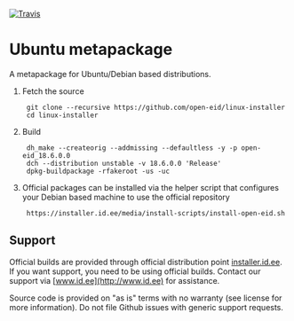 [![Travis](https://img.shields.io/travis/open-eid/linux-installer.svg)](https://travis-ci.org/open-eid/linux-installer)

Ubuntu metapackage
==================

A metapackage for Ubuntu/Debian based distributions.

1. Fetch the source

        git clone --recursive https://github.com/open-eid/linux-installer
        cd linux-installer

2. Build

        dh_make --createorig --addmissing --defaultless -y -p open-eid_18.6.0.0
        dch --distribution unstable -v 18.6.0.0 'Release'
        dpkg-buildpackage -rfakeroot -us -uc

3. Official packages can be installed via the helper script that configures your Debian based machine to use the official repository

        https://installer.id.ee/media/install-scripts/install-open-eid.sh

## Support
Official builds are provided through official distribution point [installer.id.ee](https://installer.id.ee). If you want support, you need to be using official builds. Contact our support via [www.id.ee](http://www.id.ee) for assistance.

Source code is provided on "as is" terms with no warranty (see license for more information). Do not file Github issues with generic support requests.
